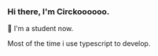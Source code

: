 ### Hi there, I'm Circkoooooo.

🏫 I'm a student now.

Most of the time i use typescript to develop.
